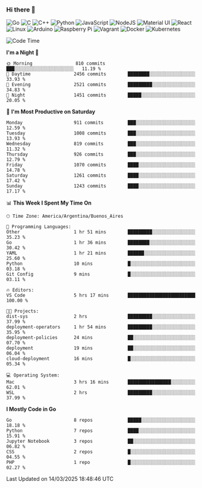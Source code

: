 ### Hi there 👋

![Go](https://img.shields.io/badge/go-%2300ADD8.svg?style=for-the-badge&logo=go&logoColor=white)
![C](https://img.shields.io/badge/c-%2300599C.svg?style=for-the-badge&logo=c&logoColor=white)
![C++](https://img.shields.io/badge/c++-%2300599C.svg?style=for-the-badge&logo=c%2B%2B&logoColor=white)
![Python](https://img.shields.io/badge/python-3670A0?style=for-the-badge&logo=python&logoColor=ffdd54)
![JavaScript](https://img.shields.io/badge/javascript-%23323330.svg?style=for-the-badge&logo=javascript&logoColor=%23F7DF1E)
![NodeJS](https://img.shields.io/badge/node.js-6DA55F?style=for-the-badge&logo=node.js&logoColor=white)
![Material UI](https://img.shields.io/badge/materialui-%230081CB.svg?style=for-the-badge&logo=material-ui&logoColor=white)
![React](https://img.shields.io/badge/react-%2320232a.svg?style=for-the-badge&logo=react&logoColor=%2361DAFB)
![Linux](https://img.shields.io/badge/Linux-FCC624?style=for-the-badge&logo=linux&logoColor=black)
![Arduino](https://img.shields.io/badge/-Arduino-00979D?style=for-the-badge&logo=Arduino&logoColor=white)
![Raspberry Pi](https://img.shields.io/badge/-RaspberryPi-C51A4A?style=for-the-badge&logo=Raspberry-Pi)
![Vagrant](https://img.shields.io/badge/vagrant-%231563FF.svg?style=for-the-badge&logo=vagrant&logoColor=white)
![Docker](https://img.shields.io/badge/docker-%230db7ed.svg?style=for-the-badge&logo=docker&logoColor=white)
![Kubernetes](https://img.shields.io/badge/kubernetes-%23326ce5.svg?style=for-the-badge&logo=kubernetes&logoColor=white)

<!-- ![Jupyter Notebook](https://img.shields.io/badge/jupyter-%23FA0F00.svg?style=for-the-badge&logo=jupyter&logoColor=white) -->
<!-- ![Java](https://img.shields.io/badge/java-%23ED8B00.svg?style=for-the-badge&logo=java&logoColor=white) -->
<!-- ![Git](https://img.shields.io/badge/git-%23F05033.svg?style=for-the-badge&logo=git&logoColor=white) -->

<!--START_SECTION:waka-->
![Code Time](http://img.shields.io/badge/Code%20Time-679%20hrs%2039%20mins-blue)

**I'm a Night 🦉** 

```text
🌞 Morning                810 commits         ███░░░░░░░░░░░░░░░░░░░░░░   11.19 % 
🌆 Daytime                2456 commits        ████████░░░░░░░░░░░░░░░░░   33.93 % 
🌃 Evening                2521 commits        █████████░░░░░░░░░░░░░░░░   34.83 % 
🌙 Night                  1451 commits        █████░░░░░░░░░░░░░░░░░░░░   20.05 % 
```
📅 **I'm Most Productive on Saturday** 

```text
Monday                   911 commits         ███░░░░░░░░░░░░░░░░░░░░░░   12.59 % 
Tuesday                  1008 commits        ███░░░░░░░░░░░░░░░░░░░░░░   13.93 % 
Wednesday                819 commits         ███░░░░░░░░░░░░░░░░░░░░░░   11.32 % 
Thursday                 926 commits         ███░░░░░░░░░░░░░░░░░░░░░░   12.79 % 
Friday                   1070 commits        ████░░░░░░░░░░░░░░░░░░░░░   14.78 % 
Saturday                 1261 commits        ████░░░░░░░░░░░░░░░░░░░░░   17.42 % 
Sunday                   1243 commits        ████░░░░░░░░░░░░░░░░░░░░░   17.17 % 
```


📊 **This Week I Spent My Time On** 

```text
🕑︎ Time Zone: America/Argentina/Buenos_Aires

💬 Programming Languages: 
Other                    1 hr 51 mins        █████████░░░░░░░░░░░░░░░░   35.23 % 
Go                       1 hr 36 mins        ████████░░░░░░░░░░░░░░░░░   30.42 % 
YAML                     1 hr 21 mins        ██████░░░░░░░░░░░░░░░░░░░   25.60 % 
Python                   10 mins             █░░░░░░░░░░░░░░░░░░░░░░░░   03.18 % 
Git Config               9 mins              █░░░░░░░░░░░░░░░░░░░░░░░░   03.11 % 

🔥 Editors: 
VS Code                  5 hrs 17 mins       █████████████████████████   100.00 % 

🐱‍💻 Projects: 
dist-sys                 2 hrs               █████████░░░░░░░░░░░░░░░░   37.99 % 
deployment-operators     1 hr 54 mins        █████████░░░░░░░░░░░░░░░░   35.95 % 
deployment-policies      24 mins             ██░░░░░░░░░░░░░░░░░░░░░░░   07.70 % 
deployment               19 mins             ██░░░░░░░░░░░░░░░░░░░░░░░   06.04 % 
cloud-deployment         16 mins             █░░░░░░░░░░░░░░░░░░░░░░░░   05.34 % 

💻 Operating System: 
Mac                      3 hrs 16 mins       ████████████████░░░░░░░░░   62.01 % 
WSL                      2 hrs               █████████░░░░░░░░░░░░░░░░   37.99 % 
```

**I Mostly Code in Go** 

```text
Go                       8 repos             █████░░░░░░░░░░░░░░░░░░░░   18.18 % 
Python                   7 repos             ████░░░░░░░░░░░░░░░░░░░░░   15.91 % 
Jupyter Notebook         3 repos             ██░░░░░░░░░░░░░░░░░░░░░░░   06.82 % 
CSS                      2 repos             █░░░░░░░░░░░░░░░░░░░░░░░░   04.55 % 
PHP                      1 repo              █░░░░░░░░░░░░░░░░░░░░░░░░   02.27 % 
```




 Last Updated on 14/03/2025 18:48:46 UTC
<!--END_SECTION:waka-->

<!--
**aibarbetta/aibarbetta** is a ✨ _special_ ✨ repository because its `README.md` (this file) appears on your GitHub profile.

Here are some ideas to get you started:

- 🔭 I’m currently working on ...
- 🌱 I’m currently learning ...
- 👯 I’m looking to collaborate on ...
- 🤔 I’m looking for help with ...
- 💬 Ask me about ...
- 📫 How to reach me: ...
- 😄 Pronouns: ...
- ⚡ Fun fact: ...
-->
